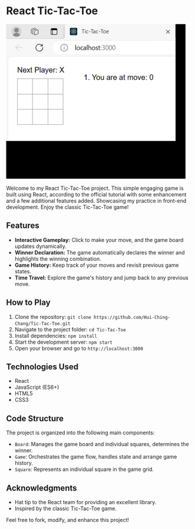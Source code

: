 # React Tic-Tac-Toe

![Tic-Tac-Toe](https://github.com/Hui-Ching-Chang/Tic-Tac-Toe/blob/main/tic-tac-toe.gif?raw=true)

Welcome to my React Tic-Tac-Toe project. This simple engaging game is built using React, according to the official tutorial with some enhancement and a few additional features added. Showcasing my practice in front-end development. Enjoy the classic Tic-Tac-Toe game!

## Features

- **Interactive Gameplay:** Click to make your move, and the game board updates dynamically.
- **Winner Declaration:** The game automatically declares the winner and highlights the winning combination.
- **Game History:** Keep track of your moves and revisit previous game states.
- **Time Travel:** Explore the game's history and jump back to any previous move.

## How to Play

1. Clone the repository: `git clone https://github.com/Hui-Ching-Chang/Tic-Tac-Toe.git`
2. Navigate to the project folder: `cd Tic-Tac-Toe`
3. Install dependencies: `npm install`
4. Start the development server: `npm start`
5. Open your browser and go to `http://localhost:3000`

## Technologies Used

- React
- JavaScript (ES6+)
- HTML5
- CSS3

## Code Structure

The project is organized into the following main components:

- `Board`: Manages the game board and individual squares, determines the winner.
- `Game`: Orchestrates the game flow, handles state and arrange game history.
- `Square`: Represents an individual square in the game grid.

## Acknowledgments

- Hat tip to the React team for providing an excellent library.
- Inspired by the classic Tic-Tac-Toe game.

Feel free to fork, modify, and enhance this project!